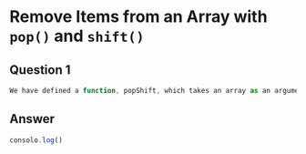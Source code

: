 # Remove Items from an Array with `pop()` and `shift()`
## Question 1
```js
We have defined a function, popShift, which takes an array as an argument and returns a new array. Modify the function, using pop() and shift(), to remove the first and last elements of the argument array, and assign the removed elements to their corresponding variables, so that the returned array contains their values.
```
## Answer
```js
consolo.log()
```